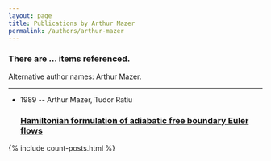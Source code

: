 ```yaml
---
layout: page
title: Publications by Arthur Mazer
permalink: /authors/arthur-mazer
---
```


<h3 id="number-posts">There are ... items referenced.</h3>
<p id='info-authors'>Alternative author names: Arthur Mazer.</p>
<hr />
<ul class="post-list">
<li><span class='post-meta'>1989 -- Arthur Mazer, Tudor Ratiu</span><h3><a class='post-link' href="{{ site.baseurl }}/hamiltonian-formulation-of-adiabatic-free-boundary-euler-flows">Hamiltonian formulation of adiabatic free boundary Euler flows</a></h3></li>

</ul>
{% include count-posts.html %}
